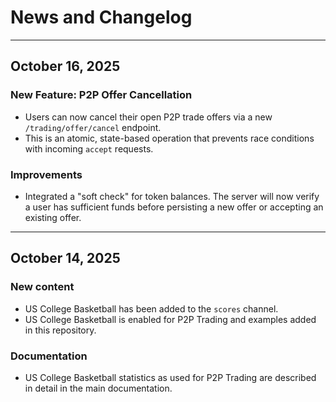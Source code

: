 # News and Changelog

---

## October 16, 2025

### New Feature: P2P Offer Cancellation

* Users can now cancel their open P2P trade offers via a new `/trading/offer/cancel` endpoint.
* This is an atomic, state-based operation that prevents race conditions with incoming `accept` requests.

### Improvements

* Integrated a "soft check" for token balances. The server will now verify a user has sufficient funds before persisting a new offer or accepting an existing offer.

---

## October 14, 2025

### New content

* US College Basketball has been added to the `scores` channel.
* US College Basketball is enabled for P2P Trading and examples added in this repository.

### Documentation

* US College Basketball statistics as used for P2P Trading are described in detail in the main documentation.
